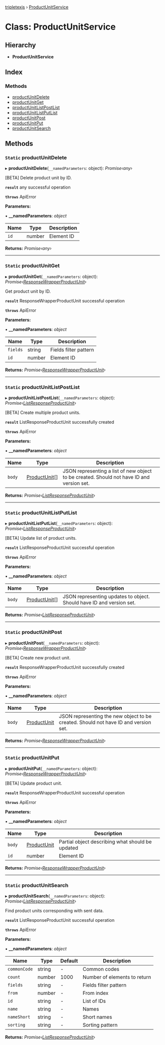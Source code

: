 [tripletexjs](../README.md) › [ProductUnitService](productunitservice.md)

# Class: ProductUnitService

## Hierarchy

* **ProductUnitService**

## Index

### Methods

* [productUnitDelete](productunitservice.md#static-productunitdelete)
* [productUnitGet](productunitservice.md#static-productunitget)
* [productUnitListPostList](productunitservice.md#static-productunitlistpostlist)
* [productUnitListPutList](productunitservice.md#static-productunitlistputlist)
* [productUnitPost](productunitservice.md#static-productunitpost)
* [productUnitPut](productunitservice.md#static-productunitput)
* [productUnitSearch](productunitservice.md#static-productunitsearch)

## Methods

### `Static` productUnitDelete

▸ **productUnitDelete**(`__namedParameters`: object): *Promise‹any›*

[BETA] Delete product unit by ID.

**`result`** any successful operation

**`throws`** ApiError

**Parameters:**

▪ **__namedParameters**: *object*

Name | Type | Description |
------ | ------ | ------ |
`id` | number | Element ID |

**Returns:** *Promise‹any›*

___

### `Static` productUnitGet

▸ **productUnitGet**(`__namedParameters`: object): *Promise‹[ResponseWrapperProductUnit](../interfaces/responsewrapperproductunit.md)›*

Get product unit by ID.

**`result`** ResponseWrapperProductUnit successful operation

**`throws`** ApiError

**Parameters:**

▪ **__namedParameters**: *object*

Name | Type | Description |
------ | ------ | ------ |
`fields` | string | Fields filter pattern |
`id` | number | Element ID |

**Returns:** *Promise‹[ResponseWrapperProductUnit](../interfaces/responsewrapperproductunit.md)›*

___

### `Static` productUnitListPostList

▸ **productUnitListPostList**(`__namedParameters`: object): *Promise‹[ListResponseProductUnit](../interfaces/listresponseproductunit.md)›*

[BETA] Create multiple product units.

**`result`** ListResponseProductUnit successfully created

**`throws`** ApiError

**Parameters:**

▪ **__namedParameters**: *object*

Name | Type | Description |
------ | ------ | ------ |
`body` | [ProductUnit](../interfaces/productunit.md)[] | JSON representing a list of new object to be created. Should not have ID and version set. |

**Returns:** *Promise‹[ListResponseProductUnit](../interfaces/listresponseproductunit.md)›*

___

### `Static` productUnitListPutList

▸ **productUnitListPutList**(`__namedParameters`: object): *Promise‹[ListResponseProductUnit](../interfaces/listresponseproductunit.md)›*

[BETA] Update list of product units.

**`result`** ListResponseProductUnit successful operation

**`throws`** ApiError

**Parameters:**

▪ **__namedParameters**: *object*

Name | Type | Description |
------ | ------ | ------ |
`body` | [ProductUnit](../interfaces/productunit.md)[] | JSON representing updates to object. Should have ID and version set. |

**Returns:** *Promise‹[ListResponseProductUnit](../interfaces/listresponseproductunit.md)›*

___

### `Static` productUnitPost

▸ **productUnitPost**(`__namedParameters`: object): *Promise‹[ResponseWrapperProductUnit](../interfaces/responsewrapperproductunit.md)›*

[BETA] Create new product unit.

**`result`** ResponseWrapperProductUnit successfully created

**`throws`** ApiError

**Parameters:**

▪ **__namedParameters**: *object*

Name | Type | Description |
------ | ------ | ------ |
`body` | [ProductUnit](../interfaces/productunit.md) | JSON representing the new object to be created. Should not have ID and version set. |

**Returns:** *Promise‹[ResponseWrapperProductUnit](../interfaces/responsewrapperproductunit.md)›*

___

### `Static` productUnitPut

▸ **productUnitPut**(`__namedParameters`: object): *Promise‹[ResponseWrapperProductUnit](../interfaces/responsewrapperproductunit.md)›*

[BETA] Update product unit.

**`result`** ResponseWrapperProductUnit successful operation

**`throws`** ApiError

**Parameters:**

▪ **__namedParameters**: *object*

Name | Type | Description |
------ | ------ | ------ |
`body` | [ProductUnit](../interfaces/productunit.md) | Partial object describing what should be updated |
`id` | number | Element ID |

**Returns:** *Promise‹[ResponseWrapperProductUnit](../interfaces/responsewrapperproductunit.md)›*

___

### `Static` productUnitSearch

▸ **productUnitSearch**(`__namedParameters`: object): *Promise‹[ListResponseProductUnit](../interfaces/listresponseproductunit.md)›*

Find product units corresponding with sent data.

**`result`** ListResponseProductUnit successful operation

**`throws`** ApiError

**Parameters:**

▪ **__namedParameters**: *object*

Name | Type | Default | Description |
------ | ------ | ------ | ------ |
`commonCode` | string | - | Common codes |
`count` | number | 1000 | Number of elements to return |
`fields` | string | - | Fields filter pattern |
`from` | number | - | From index |
`id` | string | - | List of IDs |
`name` | string | - | Names |
`nameShort` | string | - | Short names |
`sorting` | string | - | Sorting pattern |

**Returns:** *Promise‹[ListResponseProductUnit](../interfaces/listresponseproductunit.md)›*
